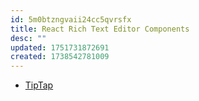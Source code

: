 ```yaml
---
id: 5m0btzngvaii24cc5qvrsfx
title: React Rich Text Editor Components
desc: ""
updated: 1751731872691
created: 1738542781009
---
```


- [TipTap](https://tiptap.dev/docs/editor/getting-started/install/react)
